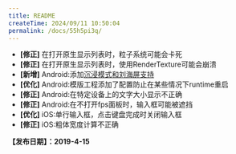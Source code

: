 ```yaml
---
title: README
createTime: 2024/09/11 10:50:04
permalink: /docs/55h5pi3q/
---
```


- **[修正]** 在打开原生显示列表时，粒子系统可能会卡死
- **[修正]** 在打开原生显示列表时，使用RenderTexture可能会崩溃
- **[新增]** Android:添加[沉浸模式和刘海屏支持](../../manual/projectsetting/README#%E5%85%B6%E5%AE%83%E8%AE%BE%E7%BD%AE)
- **[优化]** Android:模版工程添加了配置防止在某些情况下runtime重启
- **[修正]** Android:在特定设备上的文字大小显示不正确
- **[修正]** Android:在不打开fps面板时，输入框可能被遮挡
- **[优化]** iOS:单行输入框，点击键盘完成时关闭输入框
- **[修正]** iOS:粗体宽度计算不正确

**【发布日期】：2019-4-15**

